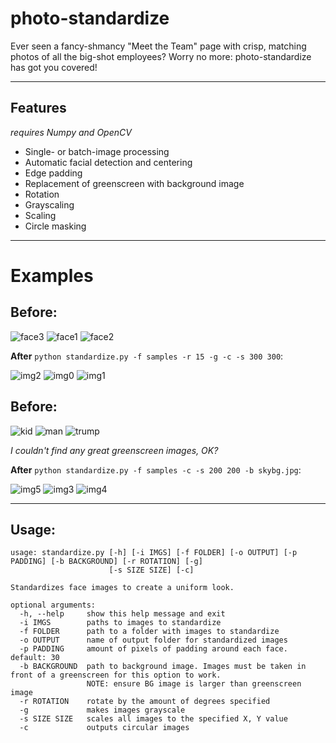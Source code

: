 # photo-standardize

Ever seen a fancy-shmancy "Meet the Team" page with crisp, matching photos of all the big-shot employees? Worry no more: photo-standardize has got you covered! 

---

## Features
*requires Numpy and OpenCV*

- Single- or batch-image processing
- Automatic facial detection and centering
- Edge padding
- Replacement of greenscreen with background image
- Rotation
- Grayscaling
- Scaling
- Circle masking

---

# Examples

**Before:**
---
![face3](https://user-images.githubusercontent.com/76142641/109447804-87b94c80-7a12-11eb-891c-b7f254edd429.jpg)
![face1](https://user-images.githubusercontent.com/76142641/109447808-8851e300-7a12-11eb-8fff-02d273a5a9bd.jpg)
![face2](https://user-images.githubusercontent.com/76142641/109447809-88ea7980-7a12-11eb-9f03-8affc88923c5.jpg)

**After** `python standardize.py -f samples -r 15 -g -c -s 300 300`:

![img2](https://user-images.githubusercontent.com/76142641/109448492-17abc600-7a14-11eb-83ad-b417734a9d8c.png)
![img0](https://user-images.githubusercontent.com/76142641/109448493-18445c80-7a14-11eb-87f5-4b6debb758a3.png)
![img1](https://user-images.githubusercontent.com/76142641/109448494-18445c80-7a14-11eb-8877-83037bac7247.png)

**Before:**
---
![kid](https://user-images.githubusercontent.com/76142641/109447805-8851e300-7a12-11eb-8560-f9da1255fde9.jpg)
![man](https://user-images.githubusercontent.com/76142641/109447806-8851e300-7a12-11eb-8069-6ace314f62cb.jpg)
![trump](https://user-images.githubusercontent.com/76142641/109447807-8851e300-7a12-11eb-8e01-5aab261f063f.jpg)

*I couldn't find any great greenscreen images, OK?*

**After** `python standardize.py -f samples -c -s 200 200 -b skybg.jpg`:

![img5](https://user-images.githubusercontent.com/76142641/109448785-cea84180-7a14-11eb-84bf-4313a1f07870.png)
![img3](https://user-images.githubusercontent.com/76142641/109448786-cf40d800-7a14-11eb-9109-7bd7fa9eb4b5.png)
![img4](https://user-images.githubusercontent.com/76142641/109448787-cf40d800-7a14-11eb-8538-c27ffd0663a9.png)

---

## Usage:

```
usage: standardize.py [-h] [-i IMGS] [-f FOLDER] [-o OUTPUT] [-p PADDING] [-b BACKGROUND] [-r ROTATION] [-g]
                      [-s SIZE SIZE] [-c]

Standardizes face images to create a uniform look.

optional arguments:
  -h, --help     show this help message and exit
  -i IMGS        paths to images to standardize
  -f FOLDER      path to a folder with images to standardize
  -o OUTPUT      name of output folder for standardized images
  -p PADDING     amount of pixels of padding around each face. default: 30
  -b BACKGROUND  path to background image. Images must be taken in front of a greenscreen for this option to work.
                 NOTE: ensure BG image is larger than greenscreen image
  -r ROTATION    rotate by the amount of degrees specified
  -g             makes images grayscale
  -s SIZE SIZE   scales all images to the specified X, Y value
  -c             outputs circular images
```
